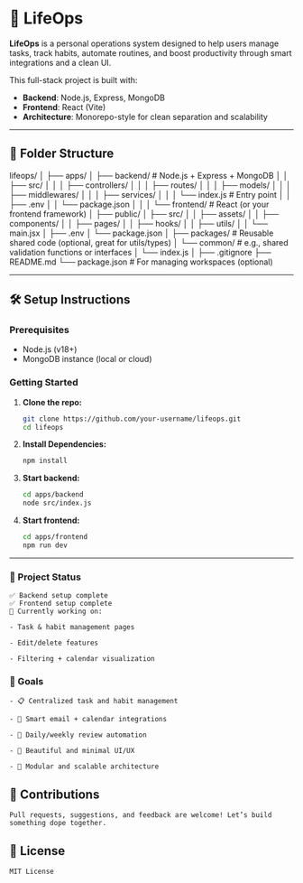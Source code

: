 # 🧠 LifeOps

**LifeOps** is a personal operations system designed to help users manage tasks, track habits, automate routines, and boost productivity through smart integrations and a clean UI.

This full-stack project is built with:

- **Backend**: Node.js, Express, MongoDB
- **Frontend**: React (Vite)
- **Architecture**: Monorepo-style for clean separation and scalability

---

## 📁 Folder Structure

lifeops/
│
├── apps/
│   ├── backend/           # Node.js + Express + MongoDB
│   │   ├── src/
│   │   │   ├── controllers/
│   │   │   ├── routes/
│   │   │   ├── models/
│   │   │   ├── middlewares/
│   │   │   ├── services/
│   │   │   └── index.js   # Entry point
│   │   ├── .env
│   │   └── package.json
│   │
│   └── frontend/          # React (or your frontend framework)
│       ├── public/
│       ├── src/
│       │   ├── assets/
│       │   ├── components/
│       │   ├── pages/
│       │   ├── hooks/
│       │   ├── utils/
│       │   └── main.jsx
│       ├── .env
│       └── package.json
│
├── packages/              # Reusable shared code (optional, great for utils/types)
│   └── common/            # e.g., shared validation functions or interfaces
│       └── index.js
│
├── .gitignore
├── README.md
└── package.json           # For managing workspaces (optional)



---

## 🛠️ Setup Instructions

### Prerequisites

- Node.js (v18+)
- MongoDB instance (local or cloud)

### Getting Started

1. **Clone the repo:**

   ```bash
   git clone https://github.com/your-username/lifeops.git
   cd lifeops

2. **Install Dependencies:**

    ```bash
    npm install

3. **Start backend:**

    ```bash
    cd apps/backend
    node src/index.js

4. **Start frontend:**

    ```bash
    cd apps/frontend
    npm run dev

---

### 🚀 Project Status

    ✅ Backend setup complete
    ✅ Frontend setup complete
    🚧 Currently working on:

    - Task & habit management pages

    - Edit/delete features

    - Filtering + calendar visualization


### 📌 Goals


    - 📋 Centralized task and habit management

    - 📧 Smart email + calendar integrations

    - 📅 Daily/weekly review automation

    - 🎨 Beautiful and minimal UI/UX

    - 🧩 Modular and scalable architecture



##  🙌 Contributions

    Pull requests, suggestions, and feedback are welcome! Let’s build something dope together.

##  📄 License
    MIT License